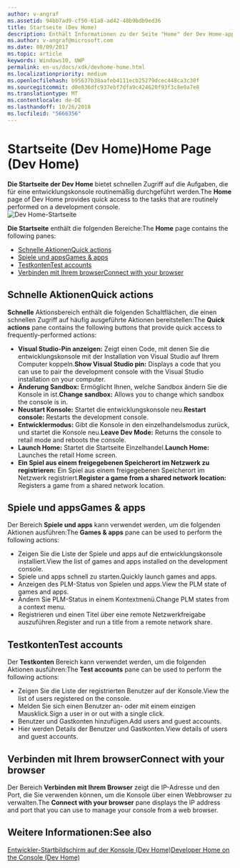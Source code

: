 ```yaml
---
author: v-angraf
ms.assetid: 94bb7ad9-cf50-61a8-ad42-48b9bdb9ed36
title: Startseite (Dev Home)
description: Enthält Informationen zu der Seite "Home" der Dev Home-app für Xbox One.
ms.author: v-angraf@microsoft.com
ms.date: 08/09/2017
ms.topic: article
keywords: Windows10, UWP
permalink: en-us/docs/xdk/devhome-home.html
ms.localizationpriority: medium
ms.openlocfilehash: b95637b38aafeb4111ecb25279dcec448ca3c30f
ms.sourcegitcommit: d0e836dfc937ebf7dfa9c424620f93f3c8e0a7e8
ms.translationtype: MT
ms.contentlocale: de-DE
ms.lasthandoff: 10/26/2018
ms.locfileid: "5666356"
---
```

# <a name="home-page-dev-home"></a><span data-ttu-id="9a3d5-104">Startseite (Dev Home)</span><span class="sxs-lookup"><span data-stu-id="9a3d5-104">Home Page (Dev Home)</span></span>
   
  
<span data-ttu-id="9a3d5-105">**Die Startseite der Dev Home** bietet schnellen Zugriff auf die Aufgaben, die für eine entwicklungskonsole routinemäßig durchgeführt werden.</span><span class="sxs-lookup"><span data-stu-id="9a3d5-105">The **Home** page of Dev Home provides quick access to the tasks that are routinely performed on a development console.</span></span>   
 ![Dev Home-Startseite](images/devhome_home.png)   
  
<span data-ttu-id="9a3d5-107">**Die Startseite** enthält die folgenden Bereiche:</span><span class="sxs-lookup"><span data-stu-id="9a3d5-107">The **Home** page contains the following panes:</span></span>   
 
   *  [<span data-ttu-id="9a3d5-108">Schnelle Aktionen</span><span class="sxs-lookup"><span data-stu-id="9a3d5-108">Quick actions</span></span>](#ID4EEB)  
   *  [<span data-ttu-id="9a3d5-109">Spiele und apps</span><span class="sxs-lookup"><span data-stu-id="9a3d5-109">Games & apps</span></span>](#ID4EPC)  
   *  [<span data-ttu-id="9a3d5-110">Testkonten</span><span class="sxs-lookup"><span data-stu-id="9a3d5-110">Test accounts</span></span>](#ID4EQD)  
   *  [<span data-ttu-id="9a3d5-111">Verbinden mit Ihrem browser</span><span class="sxs-lookup"><span data-stu-id="9a3d5-111">Connect with your browser</span></span>](#ID4EFE)  

 
<a id="ID4EEB"></a>

   

## <a name="quick-actions"></a><span data-ttu-id="9a3d5-112">Schnelle Aktionen</span><span class="sxs-lookup"><span data-stu-id="9a3d5-112">Quick actions</span></span>  
   
  
<span data-ttu-id="9a3d5-113">**Schnelle** Aktionsbereich enthält die folgenden Schaltflächen, die einen schnellen Zugriff auf häufig ausgeführte Aktionen bereitstellen:</span><span class="sxs-lookup"><span data-stu-id="9a3d5-113">The **Quick actions** pane contains the following buttons that provide quick access to frequently-performed actions:</span></span>   
 
   *  <span data-ttu-id="9a3d5-114">**Visual Studio-Pin anzeigen:** Zeigt einen Code, mit denen Sie die entwicklungskonsole mit der Installation von Visual Studio auf Ihrem Computer koppeln.</span><span class="sxs-lookup"><span data-stu-id="9a3d5-114">**Show Visual Studio pin:** Displays a code that you can use to pair the development console with the Visual Studio installation on your computer.</span></span>   
   *  <span data-ttu-id="9a3d5-115">**Änderung Sandbox:** Ermöglicht Ihnen, welche Sandbox ändern Sie die Konsole in ist.</span><span class="sxs-lookup"><span data-stu-id="9a3d5-115">**Change sandbox:** Allows you to change which sandbox the console is in.</span></span>   
   *  <span data-ttu-id="9a3d5-116">**Neustart Konsole:** Startet die entwicklungskonsole neu.</span><span class="sxs-lookup"><span data-stu-id="9a3d5-116">**Restart console:** Restarts the development console.</span></span>   
   *  <span data-ttu-id="9a3d5-117">**Entwicklermodus:** Gibt die Konsole in den einzelhandelsmodus zurück, und startet die Konsole neu.</span><span class="sxs-lookup"><span data-stu-id="9a3d5-117">**Leave Dev Mode:** Returns the console to retail mode and reboots the console.</span></span>   
   *  <span data-ttu-id="9a3d5-118">**Launch Home:** Startet die Startseite Einzelhandel.</span><span class="sxs-lookup"><span data-stu-id="9a3d5-118">**Launch Home:** Launches the retail Home screen.</span></span>   
   *  <span data-ttu-id="9a3d5-119">**Ein Spiel aus einem freigegebenen Speicherort im Netzwerk zu registrieren:** Ein Spiel aus einem freigegebenen Speicherort im Netzwerk registriert.</span><span class="sxs-lookup"><span data-stu-id="9a3d5-119">**Register a game from a shared network location:** Registers a game from a shared network location.</span></span>   

  
<a id="ID4EPC"></a>

   

## <a name="games--apps"></a><span data-ttu-id="9a3d5-120">Spiele und apps</span><span class="sxs-lookup"><span data-stu-id="9a3d5-120">Games & apps</span></span>   
   
  
<span data-ttu-id="9a3d5-121">Der Bereich **Spiele und apps** kann verwendet werden, um die folgenden Aktionen ausführen:</span><span class="sxs-lookup"><span data-stu-id="9a3d5-121">The **Games & apps** pane can be used to perform the following actions:</span></span>   
 
   *  <span data-ttu-id="9a3d5-122">Zeigen Sie die Liste der Spiele und apps auf die entwicklungskonsole installiert.</span><span class="sxs-lookup"><span data-stu-id="9a3d5-122">View the list of games and apps installed on the development console.</span></span>  
   *  <span data-ttu-id="9a3d5-123">Spiele und apps schnell zu starten.</span><span class="sxs-lookup"><span data-stu-id="9a3d5-123">Quickly launch games and apps.</span></span>  
   *  <span data-ttu-id="9a3d5-124">Anzeigen des PLM-Status von Spielen und apps.</span><span class="sxs-lookup"><span data-stu-id="9a3d5-124">View the PLM state of games and apps.</span></span>  
   *  <span data-ttu-id="9a3d5-125">Ändern Sie PLM-Status in einem Kontextmenü.</span><span class="sxs-lookup"><span data-stu-id="9a3d5-125">Change PLM states from a context menu.</span></span>  
   *  <span data-ttu-id="9a3d5-126">Registrieren und einen Titel über eine remote Netzwerkfreigabe auszuführen.</span><span class="sxs-lookup"><span data-stu-id="9a3d5-126">Register and run a title from a remote network share.</span></span>

  
<a id="ID4EQD"></a>

   

## <a name="test-accounts"></a><span data-ttu-id="9a3d5-127">Testkonten</span><span class="sxs-lookup"><span data-stu-id="9a3d5-127">Test accounts</span></span>  
   
  
<span data-ttu-id="9a3d5-128">Der **Testkonten** Bereich kann verwendet werden, um die folgenden Aktionen ausführen:</span><span class="sxs-lookup"><span data-stu-id="9a3d5-128">The **Test accounts** pane can be used to perform the following actions:</span></span>   
 
   *  <span data-ttu-id="9a3d5-129">Zeigen Sie die Liste der registrierten Benutzer auf der Konsole.</span><span class="sxs-lookup"><span data-stu-id="9a3d5-129">View the list of users registered on the console.</span></span>  
   *  <span data-ttu-id="9a3d5-130">Melden Sie sich einen Benutzer an- oder mit einem einzigen Mausklick.</span><span class="sxs-lookup"><span data-stu-id="9a3d5-130">Sign a user in or out with a single click.</span></span>  
   *  <span data-ttu-id="9a3d5-131">Benutzer und Gastkonten hinzufügen.</span><span class="sxs-lookup"><span data-stu-id="9a3d5-131">Add users and guest accounts.</span></span>  
   *  <span data-ttu-id="9a3d5-132">Hier werden Details der Benutzer und Gastkonten.</span><span class="sxs-lookup"><span data-stu-id="9a3d5-132">View details of users and guest accounts.</span></span>  

  
<a id="ID4EFE"></a>

   

## <a name="connect-with-your-browser"></a><span data-ttu-id="9a3d5-133">Verbinden mit Ihrem browser</span><span class="sxs-lookup"><span data-stu-id="9a3d5-133">Connect with your browser</span></span>  
   
  
<span data-ttu-id="9a3d5-134">Der Bereich **Verbinden mit Ihrem Browser** zeigt die IP-Adresse und den Port, die Sie verwenden können, um die Konsole über einen Webbrowser zu verwalten.</span><span class="sxs-lookup"><span data-stu-id="9a3d5-134">The **Connect with your browser** pane displays the IP address and port that you can use to manage your console from a web browser.</span></span>   
  
<a id="ID4EPE"></a>

   

## <a name="see-also"></a><span data-ttu-id="9a3d5-135">Weitere Informationen:</span><span class="sxs-lookup"><span data-stu-id="9a3d5-135">See also</span></span>  
 [<span data-ttu-id="9a3d5-136">Entwickler-Startbildschirm auf der Konsole (Dev Home)</span><span class="sxs-lookup"><span data-stu-id="9a3d5-136">Developer Home on the Console (Dev Home)</span></span>](dev-home.md)

  